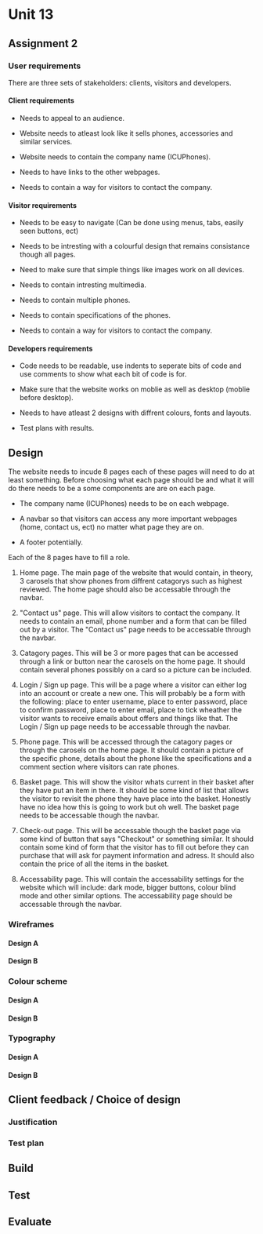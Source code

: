 # Unit 13

## Assignment 2

### User requirements

There are three sets of stakeholders: clients, visitors and developers.


#### Client requirements
+ Needs to appeal to an audience.

+ Website needs to atleast look like it sells phones, accessories and similar services.

+ Website needs to contain the company name (ICUPhones).

+ Needs to have links to the other webpages.

+ Needs to contain a way for visitors to contact the company.

#### Visitor requirements

+ Needs to be easy to navigate (Can be done using menus, tabs, easily seen buttons, ect)

+ Needs to be intresting with a colourful design that remains consistance though all pages.

+ Need to make sure that simple things like images work on all devices.

+ Needs to contain intresting multimedia.

+ Needs to contain multiple phones.

+ Needs to contain specifications of the phones.

+ Needs to contain a way for visitors to contact the company.

#### Developers requirements

+ Code needs to be readable, use indents to seperate bits of code and use comments to show what each bit of code is for.

+ Make sure that the website works on moblie as well as desktop (moblie before desktop).

+ Needs to have atleast 2 designs with diffrent colours, fonts and layouts.

+ Test plans with results.

## Design

The website needs to incude 8 pages each of these pages will need to do at least something. Before choosing what each page should be and what it will do there needs to be a some components are are on each page.

+ The company name (ICUPhones) needs to be on each webpage.

+ A navbar so that visitors can access any more important webpages (home, contact us, ect) no matter what page they are on.

+ A footer potentially.

Each of the 8 pages have to fill a role.

1. Home page. The main page of the website that would contain, in theory, 3 carosels that show phones from diffrent catagorys such as highest reviewed. The home page should also be accessable through the navbar.

2. "Contact us" page. This will allow visitors to contact the company. It needs to contain an email, phone number and a form that can be filled out by a visitor. The "Contact us" page needs to be accessable through the navbar.

3. Catagory pages. This will be 3 or more pages that can be accessed through a link or button near the carosels on the home page. It should contain several phones possibly on a card so a picture can be included.

4. Login / Sign up page. This will be a page where a visitor can either log into an account or create a new one. This will probably be a form with the following: place to enter username, place to enter password, place to confirm password, place to enter email, place to tick wheather the visitor wants to receive emails about offers and things like that. The Login / Sign up page needs to be accessable through the navbar.

5. Phone page. This will be accessed through the catagory pages or through the carosels on the home page. It should contain a picture of the specific phone, details about the phone like the specifications and a comment section where visitors can rate phones.

6. Basket page. This will show the visitor whats current in their basket after they have put an item in there. It should be some kind of list that allows the visitor to revisit the phone they have place into the basket. Honestly have no idea how this is going to work but oh well. The basket page needs to be accessable though the navbar.

7. Check-out page. This will be accessable though the basket page via some kind of button that says "Checkout" or something similar. It should contain some kind of form that the visitor has to fill out before they can purchase that will ask for payment information and adress. It should also contain the price of all the items in the basket.

8. Accessability page. This will contain the accessability settings for the website which will include: dark mode, bigger buttons, colour blind mode and other similar options. The accessability page should be accessable through the navbar.

### Wireframes

#### Design A

#### Design B

### Colour scheme

#### Design A

#### Design B

### Typography

#### Design A

#### Design B

## Client feedback / Choice of design

### Justification

### Test plan

## Build

## Test

## Evaluate